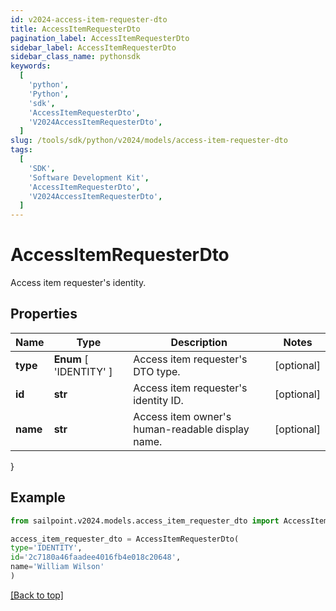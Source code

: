 ```yaml
---
id: v2024-access-item-requester-dto
title: AccessItemRequesterDto
pagination_label: AccessItemRequesterDto
sidebar_label: AccessItemRequesterDto
sidebar_class_name: pythonsdk
keywords:
  [
    'python',
    'Python',
    'sdk',
    'AccessItemRequesterDto',
    'V2024AccessItemRequesterDto',
  ]
slug: /tools/sdk/python/v2024/models/access-item-requester-dto
tags:
  [
    'SDK',
    'Software Development Kit',
    'AccessItemRequesterDto',
    'V2024AccessItemRequesterDto',
  ]
---
```


# AccessItemRequesterDto

Access item requester's identity.

## Properties

| Name | Type | Description | Notes |
| --- | --- | --- | --- |
| **type** | **Enum** [ 'IDENTITY' ] | Access item requester's DTO type. | [optional] |
| **id** | **str** | Access item requester's identity ID. | [optional] |
| **name** | **str** | Access item owner's human-readable display name. | [optional] |

}

## Example

```python
from sailpoint.v2024.models.access_item_requester_dto import AccessItemRequesterDto

access_item_requester_dto = AccessItemRequesterDto(
type='IDENTITY',
id='2c7180a46faadee4016fb4e018c20648',
name='William Wilson'
)

```

[[Back to top]](#)
